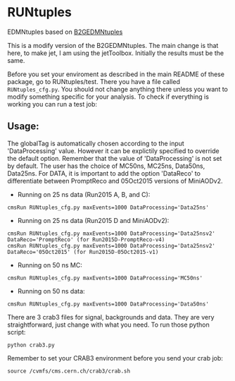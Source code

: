 # RUNtuples 

EDMNtuples based on [B2GEDMNtuples](https://github.com/cmsb2g/B2GAnaFW/tree/master)

This is a modify version of the B2GEDMNtuples. The main change is that here, to make jet, I am using the jetToolbox. Initially the results must be the same.

Before you set your enviroment as described in the main README of these package, go to RUNtuples/test. There you have a file called `RUNtuples_cfg.py`. You should not change anything there unless you want to modify something specific for your analysis. To check if everything is working you can run a test job:

## Usage:
The globalTag is automatically chosen according to the input 'DataProcessing' value. 
However it can be explictily specified to override the default option.
Remember that the value of 'DataProcessing' is not set by default. The user has the choice of MC50ns, MC25ns, Data50ns, Data25ns. 
For DATA, it is important to add the option 'DataReco' to differentiate between PromptReco and 05Oct2015 versions of MiniAODv2. 

* Running on 25 ns data (Run2015 A, B, and C):
```
cmsRun RUNtuples_cfg.py maxEvents=1000 DataProcessing='Data25ns'
```
* Running on 25 ns data (Run2015 D and MiniAODv2):
```
cmsRun RUNtuples_cfg.py maxEvents=1000 DataProcessing='Data25nsv2' DataReco='PromptReco' (for Run2015D-PromptReco-v4)
cmsRun RUNtuples_cfg.py maxEvents=1000 DataProcessing='Data25nsv2' DataReco='05Oct2015' (for Run2015D-05Oct2015-v1)
```
* Running on 50 ns MC:
```
cmsRun RUNtuples_cfg.py maxEvents=1000 DataProcessing='MC50ns'
```
* Running on 50 ns data:
```
cmsRun RUNtuples_cfg.py maxEvents=1000 DataProcessing='Data50ns'
```

There are 3 crab3 files for signal, backgrounds and data. They are very straightforward, just change with what you need. To run those python script:

```
python crab3.py
```

Remember to set your CRAB3 environment before you send your crab job:

```
source /cvmfs/cms.cern.ch/crab3/crab.sh
```
